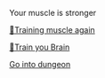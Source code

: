 Your muscle is stronger

[💪Training muscle again](0-1A.md)

[🧠Train you Brain](0-1B.md)

[Go into dungeon](../1/2.md)
